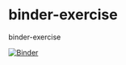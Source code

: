 # binder-exercise
binder-exercise

[![Binder](https://mybinder.org/badge_logo.svg)](https://mybinder.org/v2/gh/Morpheuseses/binder-exercise/tree/master/HEAD)

